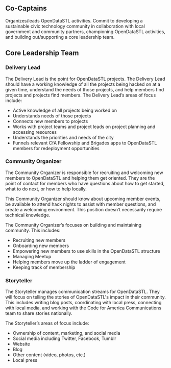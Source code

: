 ## Co-Captains

Organizes/leads OpenDataSTL activities.  Commit to developing a sustainable civic technology community in collaboration with local government and community partners, championing OpenDataSTL activities, and building out/supporting a core leadership team. 

## Core Leadership Team

### Delivery Lead

The Delivery Lead is the point for OpenDataSTL projects. The Delivery Lead should have a working knowledge of all the projects being hacked on at a given time, understand the needs of those projects, and help members find projects and projects find members. The Delivery Lead’s areas of focus include:

* Active knowledge of all projects being worked on
* Understands needs of those projects
* Connects new members to projects 
* Works with project teams and project leads on project planning and accessing resources
* Understands the priorities and needs of the city
* Funnels relevant CfA Fellowship and Brigades apps to OpenDataSTL members for redeployment opportunities

### Community Organizer

The Community Organizer is responsible for recruiting and welcoming new members to OpenDataSTL and helping them get oriented. They are the point of contact for members who have questions about how to get started, what to do next, or how to help locally. 

This Community Organizer should know about upcoming member events, be available to attend hack nights to assist with member questions, and create a welcoming environment. This position doesn’t necessarily require technical knowledge. 

The Community Organizer’s focuses on building and maintaining community. This includes:

* Recruiting new members
* Onboarding new members
* Empowering new members to use skills in the OpenDataSTL structure
* Managing Meetup
* Helping members move up the ladder of engagement
* Keeping track of membership

### Storyteller

The Storyteller manages communication streams for OpenDataSTL. They will focus on telling the stories of OpenDataSTL's impact in their community. This includes writing blog posts, coordinating with local press, connecting with local media, and working with the Code for America Communications team to share stories nationally. 

The Storyteller’s areas of focus include:

* Ownership of content, marketing, and social media
* Social media including Twitter, Facebook, Tumblr
* Website
* Blog
* Other content (video, photos, etc.)
* Local press
